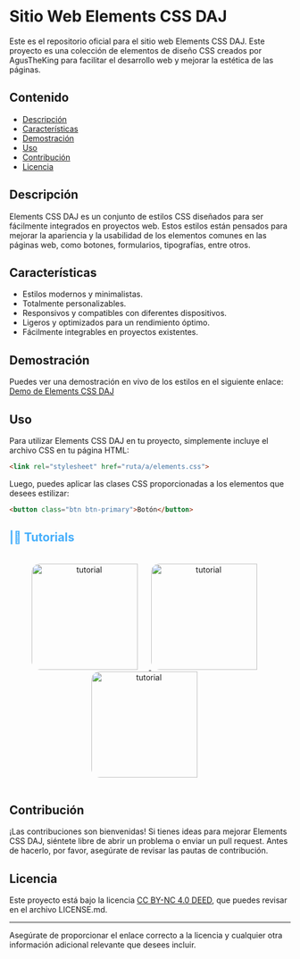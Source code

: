 # Sitio Web Elements CSS DAJ

Este es el repositorio oficial para el sitio web Elements CSS DAJ. Este proyecto es una colección de elementos de diseño CSS creados por AgusTheKing para facilitar el desarrollo web y mejorar la estética de las páginas.

## Contenido

- [Descripción](#descripción)
- [Características](#características)
- [Demostración](#demostración)
- [Uso](#uso)
- [Contribución](#contribución)
- [Licencia](#licencia)

## Descripción

Elements CSS DAJ es un conjunto de estilos CSS diseñados para ser fácilmente integrados en proyectos web. Estos estilos están pensados para mejorar la apariencia y la usabilidad de los elementos comunes en las páginas web, como botones, formularios, tipografías, entre otros.

## Características

- Estilos modernos y minimalistas.
- Totalmente personalizables.
- Responsivos y compatibles con diferentes dispositivos.
- Ligeros y optimizados para un rendimiento óptimo.
- Fácilmente integrables en proyectos existentes.

## Demostración

Puedes ver una demostración en vivo de los estilos en el siguiente enlace: [Demo de Elements CSS DAJ](#)

## Uso

Para utilizar Elements CSS DAJ en tu proyecto, simplemente incluye el archivo CSS en tu página HTML:

```html
<link rel="stylesheet" href="ruta/a/elements.css">
```

Luego, puedes aplicar las clases CSS proporcionadas a los elementos que desees estilizar:

```html
<button class="btn btn-primary">Botón</button>
```
<h2 style="color: #44AEFB"> |🔧 Tutorials</h2>
<br>   
<div align="center">
  <a href="https://agustheking.github.io/" target="_blank">
      <img  alt="tutorial" height="190px" style="padding-right:20px;border-radius:15px;" src="https://github.com/AgusTheKing/icons/blob/main/miniatura1.png"/>
  </a>
  <a href="https://agustheking.github.io/" target="_blank" >
      <img  alt="tutorial" height="190px" style="padding-right:20px;border-radius:15px;" src="https://github.com/AgusTheKing/icons/blob/main/miniatura2.png"/>
  </a>
  <a href="https://agustheking.github.io/" target="_blank">
      <img  alt="tutorial" height="190px" style="padding-right:20px; border-radius:15px;" src="https://github.com/AgusTheKing/icons/blob/main/miniatura3.png"/>
  </a>
</div>
<br>


## Contribución

¡Las contribuciones son bienvenidas! Si tienes ideas para mejorar Elements CSS DAJ, siéntete libre de abrir un problema o enviar un pull request. Antes de hacerlo, por favor, asegúrate de revisar las pautas de contribución.

## Licencia

Este proyecto está bajo la licencia [CC BY-NC 4.0 DEED](https://creativecommons.org/licenses/by-nc/4.0/legalcode), que puedes revisar en el archivo LICENSE.md.

---

Asegúrate de proporcionar el enlace correcto a la licencia y cualquier otra información adicional relevante que desees incluir.
